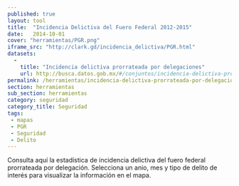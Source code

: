 ```yaml
---
published: true
layout: tool
title:  "Incidencia Delictiva del Fuero Federal 2012-2015"
date:   2014-10-01
cover: "herramientas/PGR.png"
iframe_src: "http://clark.gd/incidencia_delictiva/PGR.html"
datasets:
  -
    title: "Incidencia delictiva prorrateada por delegaciones"
    url: http://busca.datos.gob.mx/#/conjuntos/incidencia-delictiva-prorrateada-por-delegaciones
permalink: /herramientas/incidencia-delictiva-prorrateada-por-delegaciones.html
section: herramientas
sub_section: herramientas
category: seguridad
category_title: Seguridad
tags:
 - mapas
 - PGR
 - Seguridad
 - Delito
---
```


Consulta aquí la estadística de incidencia delictiva del fuero federal prorrateada por delegación.
Selecciona un anio, mes y tipo de delito de interés para visualizar la información en el mapa. 


